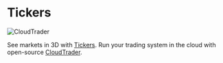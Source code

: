 # Tickers

![CloudTrader](https://www.cloudtrader.com/img/social/github/header.png)

See markets in 3D with [Tickers](https://www.tickers.com). Run your trading system in the cloud with open-source [CloudTrader](https://github.com/cloudtrading/cloudtrader).
